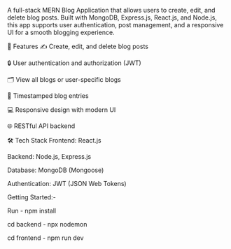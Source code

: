 A full-stack MERN Blog Application that allows users to create, edit, and delete blog posts. Built with MongoDB, Express.js, React.js, and Node.js, this app supports user authentication, post management, and a responsive UI for a smooth blogging experience.

🔗 Features
✍️ Create, edit, and delete blog posts

🔒 User authentication and authorization (JWT)

🗂️ View all blogs or user-specific blogs

📅 Timestamped blog entries

💻 Responsive design with modern UI

🌐 RESTful API backend

🛠️ Tech Stack
Frontend: React.js

Backend: Node.js, Express.js

Database: MongoDB (Mongoose)

Authentication: JWT (JSON Web Tokens)

Getting Started:-

Run - npm install

cd backend - npx nodemon

cd frontend - npm run dev
